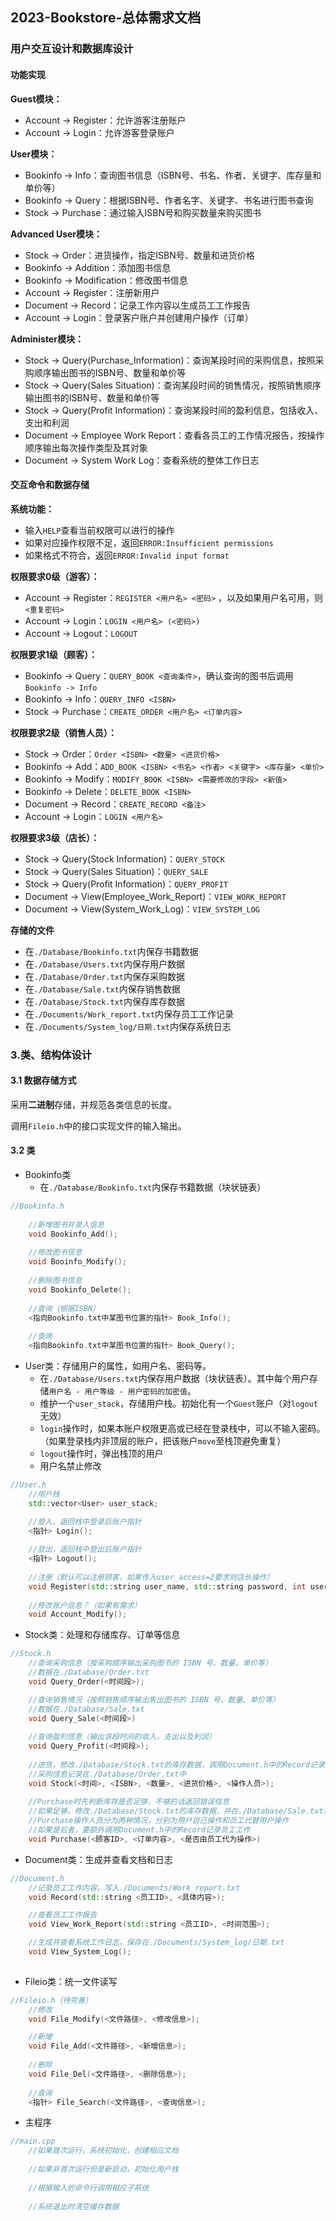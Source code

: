 ## 2023-Bookstore-总体需求文档

### 用户交互设计和数据库设计

#### 功能实现
**Guest模块：**
- Account -> Register：允许游客注册账户
- Account -> Login：允许游客登录账户

**User模块：**
- Bookinfo -> Info：查询图书信息（ISBN号、书名、作者、关键字、库存量和单价等）
- Bookinfo -> Query：根据ISBN号、作者名字、关键字、书名进行图书查询
- Stock -> Purchase：通过输入ISBN号和购买数量来购买图书

**Advanced User模块：**
- Stock -> Order：进货操作，指定ISBN号、数量和进货价格
- Bookinfo -> Addition：添加图书信息
- Bookinfo -> Modification：修改图书信息
- Account -> Register：注册新用户
- Document -> Record：记录工作内容以生成员工工作报告
- Account -> Login：登录客户账户并创建用户操作（订单）

**Administer模块：**
- Stock -> Query(Purchase_Information)：查询某段时间的采购信息，按照采购顺序输出图书的ISBN号、数量和单价等
- Stock -> Query(Sales Situation)：查询某段时间的销售情况，按照销售顺序输出图书的ISBN号、数量和单价等
- Stock -> Query(Profit Information)：查询某段时间的盈利信息，包括收入、支出和利润
- Document -> Employee Work Report：查看各员工的工作情况报告，按操作顺序输出每次操作类型及其对象
- Document -> System Work Log：查看系统的整体工作日志

#### 交互命令和数据存储

**系统功能：**
- 输入`HELP`查看当前权限可以进行的操作
- 如果对应操作权限不足，返回`ERROR:Insufficient permissions`
- 如果格式不符合，返回`ERROR:Invalid input format`

**权限要求0级（游客）：**
-  Account -> Register：`REGISTER <用户名> <密码>` ，以及如果用户名可用，则 `<重复密码>`
- Account -> Login：`LOGIN <用户名> (<密码>)`
- Account -> Logout：`LOGOUT`

**权限要求1级（顾客）：**
- Bookinfo -> Query：`QUERY_BOOK <查询条件>`，确认查询的图书后调用`Bookinfo -> Info`
- Bookinfo -> Info：`QUERY_INFO <ISBN>`
- Stock -> Purchase：`CREATE_ORDER <用户名> <订单内容>`

**权限要求2级（销售人员）：**
- Stock -> Order：`Order <ISBN> <数量> <进货价格>`
- Bookinfo -> Add：`ADD_BOOK <ISBN> <书名> <作者> <关键字> <库存量> <单价>`
- Bookinfo -> Modify：`MODIFY_BOOK <ISBN> <需要修改的字段> <新值>`
- Bookinfo -> Delete：`DELETE_BOOK <ISBN>`
- Document -> Record：`CREATE_RECORD <备注>`
- Account -> Login：`LOGIN <用户名>`

**权限要求3级（店长）：**
- Stock -> Query(Stock Information)：`QUERY_STOCK`
- Stock -> Query(Sales Situation)：`QUERY_SALE`
- Stock -> Query(Profit Information)：`QUERY_PROFIT`
- Document -> View(Employee_Work_Report)：`VIEW_WORK_REPORT`
- Document -> View(System_Work_Log)：`VIEW_SYSTEM_LOG`

**存储的文件**
- 在`./Database/Bookinfo.txt`内保存书籍数据
- 在`./Database/Users.txt`内保存用户数据
- 在`./Database/Order.txt`内保存采购数据
- 在`./Database/Sale.txt`内保存销售数据
- 在`./Database/Stock.txt`内保存库存数据
- 在`./Documents/Work_report.txt`内保存员工工作记录
- 在`./Documents/System_log/日期.txt`内保存系统日志

### 3.类、结构体设计

#### 3.1 数据存储方式
采用**二进制**存储，并规范各类信息的长度。

调用`Fileio.h`中的接口实现文件的输入输出。

#### 3.2 类
- Bookinfo类
  - 在`./Database/Bookinfo.txt`内保存书籍数据（块状链表）
```cpp
//Bookinfo.h
    
    //新增图书并录入信息
    void Bookinfo_Add();
    
    //修改图书信息 
    void Booinfo_Modify();
    
    //删除图书信息
    void Bookinfo_Delete();
    
    //查询（根据ISBN）
    <指向Bookinfo.txt中某图书位置的指针> Book_Info();
    
    //查询
    <指向Bookinfo.txt中某图书位置的指针> Book_Query();
```
- User类：存储用户的属性，如用户名、密码等。
  - 在`./Database/Users.txt`内保存用户数据（块状链表）。其中每个用户存储`用户名 - 用户等级 - 用户密码的加密值`。
  - 维护一个`user_stack`，存储用户栈。初始化有一个`Guest`账户（对`logout`无效）
  - `login`操作时，如果本账户权限更高或已经在登录栈中，可以不输入密码。（如果登录栈内非顶层的账户，把该账户`move`至栈顶避免重复）
  - `logout`操作时，弹出栈顶的用户
  - 用户名禁止修改
```cpp
//User.h
    //用户栈    
    std::vector<User> user_stack;

    //登入，返回栈中登录后账户指针
    <指针> Login();
    
    //登出，返回栈中登出后账户指针
    <指针> Logout();
    
    //注册（默认可以注册顾客，如果传入user_access=2要求则店长操作）
    void Register(std::string user_name, std::string password, int user_access = 1);
    
    //修改账户信息？（如果有需求）
    void Account_Modify();
```
- Stock类：处理和存储库存、订单等信息 
```cpp
//Stock.h
    //查询采购信息（按采购顺序输出采购图书的 ISBN 号、数量、单价等）
    //数据在./Database/Order.txt
    void Query_Order(<时间段>);

    //查询销售情况（按照销售顺序输出售出图书的 ISBN 号、数量、单价等）
    //数据在./Database/Sale.txt
    void Query_Sale(<时间段>)
    
    //查询盈利信息（输出该段时间的收入，支出以及利润）
    void Query_Profit(<时间段>);
    
    //进货，修改./Database/Stock.txt的库存数据，调用Document.h中的Record记录员工工作
    //采购信息记录在./Database/Order.txt中
    void Stock(<时间>, <ISBN>, <数量>, <进货价格>, <操作人员>);
    
    //Purchase时先判断库存是否足够，不够的话返回错误信息    
    //如果足够，修改./Database/Stock.txt的库存数据，并在./Database/Sale.txt记录
    //Purchase操作人员分为两种情况，分别为用户自己操作和员工代替用户操作
    //如果是后者，要额外调用Document.h中的Record记录员工工作
    void Purchase(<顾客ID>, <订单内容>, <是否由员工代为操作>)
```
- Document类：生成并查看文档和日志
```cpp
//Document.h
    //记录员工工作内容，写入./Documents/Work_report.txt
    void Record(std::string <员工ID>, <具体内容>);

    //查看员工工作报告
    void View_Work_Report(std::string <员工ID>, <时间范围>);

    //生成并查看系统工作日志，保存在./Documents/System_log/日期.txt
    void View_System_Log();
    
```
- Fileio类：统一文件读写
```cpp
//Fileio.h（待完善）
    //修改
    void File_Modify(<文件路径>, <修改信息>);

    //新增
    void File_Add(<文件路径>, <新增信息>);
    
    //删除
    void File_Del(<文件路径>, <删除信息>);
    
    //查询
    <指针> File_Search(<文件路径>, <查询信息>);
```
- 主程序
```cpp
//main.cpp
    //如果首次运行，系统初始化，创建相应文档
    
    //如果非首次运行但是新启动，初始化用户栈
    
    //根据输入的命令行调用相应子系统
    
    //系统退出时清空缓存数据
```
